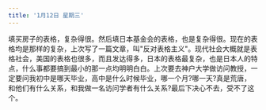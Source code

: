 ```yaml
---
title: '1月12日 星期三'
---
```

填买房子的表格，复杂得很。然后填日本基金会的表格，也是复杂得很。现在的表格均是那样的复杂，上次写了一篇文章，叫"反对表格主义"。现代社会大概就是表格社会，美国的表格也很多，而且发达得多，日本的表格最复杂，也是日本人的特点，什么事都要搞到最小的那一点均明明白白。上次要去神户大学做访问教授，一定要问我初中是哪天毕业，高中是什么时候毕业，哪一个月?哪一天?真是荒唐，和他们有什么关系，和我做一名访问学者有什么关系?最后下决心不去，受不了这个。
